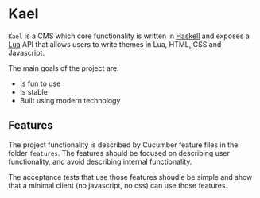 # Kael

`Kael` is a CMS which core functionality is written in
[Haskell](https://www.haskell.org) and exposes a [Lua](http://www.lua.org) API
that allows users to write themes in Lua, HTML, CSS and Javascript.

The main goals of the project are:

- Is fun to use
- Is stable
- Built using modern technology

## Features

The project functionality is described by Cucumber feature files in the folder
`features`. The features should be focused on describing user functionality, and
avoid describing internal functionality.

The acceptance tests that use those features shoudle be simple and show that a
minimal client (no javascript, no css) can use those features.
